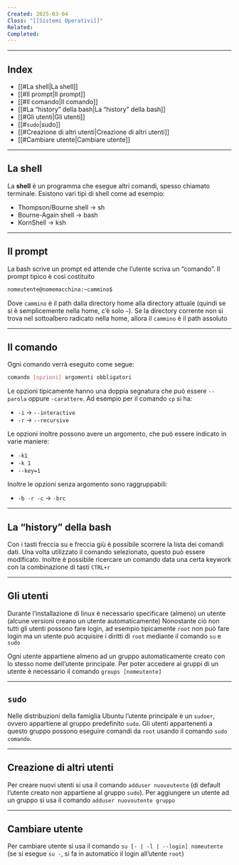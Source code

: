 ```yaml
---
Created: 2025-03-04
Class: "[[Sistemi Operativi]]"
Related: 
Completed:
---
```

---
## Index
- [[#La shell|La shell]]
- [[#Il prompt|Il prompt]]
- [[#Il comando|Il comando]]
- [[#La “history” della bash|La “history” della bash]]
- [[#Gli utenti|Gli utenti]]
- [[#`sudo`|sudo]]
- [[#Creazione di altri utenti|Creazione di altri utenti]]
- [[#Cambiare utente|Cambiare utente]]
---
## La shell
La **shell** è un programma che esegue altri comandi, spesso chiamato terminale. Esistono vari tipi di shell come ad esempio:
- Thompson/Bourne shell → sh
- Bourne-Again shell → bash
- KornShell → ksh

---
## Il prompt
La bash scrive un prompt ed attende che l’utente scriva un “comando”. Il prompt tipico è così costituito

```bash
nomeutente@nomemacchina:~cammino$
```

Dove `cammino` è il path dalla directory home alla directory attuale (quindi se si è semplicemente nella home, c’è solo `~`). Se la directory corrente non si trova nel sottoalbero radicato nella home, allora il `cammino` è il path assoluto

---
## Il comando
Ogni comando verrà eseguito come segue:

```bash
comando [opzioni] argomenti obbligatori
```

Le opzioni tipicamente hanno una doppia segnatura che può essere `--parola` oppure `-carattere`. Ad esempio per il comando `cp` si ha:
- `-i` → `--interactive`
- `-r` → `--recursive`

Le opzioni inoltre possono avere un argomento, che può essere indicato in varie maniere:
- `-k1`
- `-k 1`
- `--key=1`

Inoltre le opzioni senza argomento sono raggruppabili:
- `-b -r -c` → `-brc`

---
## La “history” della bash
Con i tasti freccia su e freccia giù è possibile scorrere la lista dei comandi dati. Una volta utilizzato il comando selezionato, questo può essere modificato.
Inoltre è possibile ricercare un comando data una certa keywork con la combinazione di tasti `CTRL+r`

---
## Gli utenti
Durante l’installazione di linux è necessario specificare (almeno) un utente (alcune versioni creano un utente automaticamente)
Nonostante ciò non tutti gli utenti possono fare login, ad esempio tipicamente `root` non può fare login ma un utente può acquisire i diritti di `root` mediante il comando `su` e `sudo`

Ogni utente appartiene almeno ad un gruppo automaticamente creato con lo stesso nome dell’utente principale. Per poter accedere ai gruppi di un utente è necessario il comando `groups [nomeutente]`

---
## `sudo`
Nelle distribuzioni della famiglia Ubuntu l’utente principale è un `sudoer`, ovvero appartiene al gruppo predefinito `sudo`. Gli utenti appartenenti a questo gruppo possono eseguire comandi da `root` usando il comando `sudo comando`.

---
## Creazione di altri utenti
Per creare nuovi utenti si usa il comando `adduser nuovoutente` (di default l’utente creato non appartiene al gruppo `sudo`). Per aggiungere un utente ad un gruppo si usa il comando `adduser nuovoutente gruppo`

---
## Cambiare utente
Per cambiare utente si usa il comando `su [- | -l | --login] nomeutente` (se si esegue `su -`, si fa in automatico il login all’utente `root`)
